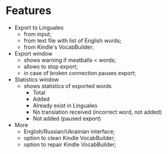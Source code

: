 # Features

* Export to Lingualeo
    * from input;
    * from text file with list of English words;
    * from Kindle's VocabBuilder;
* Export window
    * shows warning if meatballs < words;
    * allows to stop export;
    * in case of broken connection pauses export;
* Statistics window
    * shows statistics of exported words
        * Total
        * Added
        * Already exist in Lingualeo
        * No translation received (incorrect word, not added)
        * Not added (paused export)
* More
    * English/Russian/Ukrainian interface;
    * option to clean Kindle VocabBuilder;
    * option to repair Kindle VocabBuilder;

